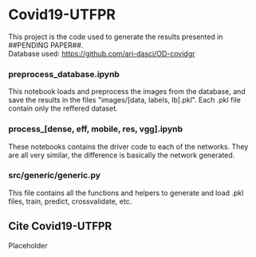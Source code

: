 # Covid19-UTFPR

This project is the code used to generate the results presented in ##PENDING PAPER##.  
Database used: https://github.com/ari-dasci/OD-covidgr

### preprocess_database.ipynb
This notebook loads and preprocess the images from the database, and save the results in the files "images/[data, labels, lb].pkl". Each .pkl file contain only the reffered dataset.

### process_[dense, eff, mobile, res, vgg].ipynb
These notebooks contains the driver code to each of the networks. They are all very similar, the difference is basically the network generated.

### src/generic/generic.py
This file contains all the functions and helpers to generate and load .pkl files, train, predict, crossvalidate, etc.

## Cite Covid19-UTFPR
Placeholder
